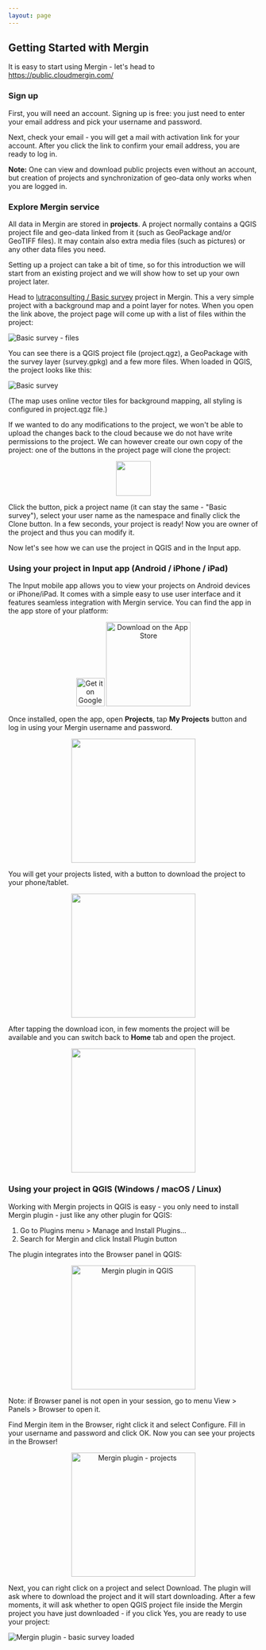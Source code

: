 ```yaml
---
layout: page
---
```


## Getting Started with Mergin

It is easy to start using Mergin - let's head to <a href="https://public.cloudmergin.com/">https://public.cloudmergin.com/</a>

### Sign up

First, you will need an account. Signing up is free: you just need to enter your email address and pick your username and password.

<!-- probably useless image <p align="center"><img src="images/sign-up-form.png" width="350"></p> -->
<!-- ![Sign up form](images/sign-up-form.png) -->

Next, check your email - you will get a mail with activation link for your account.
After you click the link to confirm your email address, you are ready to log in.

**Note:** One can view and download public projects even without an account, but creation of projects
and synchronization of geo-data only works when you are logged in.

### Explore Mergin service

All data in Mergin are stored in **projects**. A project normally contains a QGIS project file
and geo-data linked from it (such as GeoPackage and/or GeoTIFF files). It may contain also extra
media files (such as pictures) or any other data files you need.

Setting up a project can take a bit of time, so for this introduction we will start from an existing
project and we will show how to set up your own project later.

Head to [lutraconsulting / Basic survey](https://public.cloudmergin.com/projects/lutraconsulting/Basic%20survey/tree)
project in Mergin. This a very simple project with a background map and a point layer for notes.
When you open the link above, the project page will come up with a list of files within the project:

![Basic survey - files](images/basic-survey-files.png)

You can see there is a QGIS project file (project.qgz), a GeoPackage with the survey layer (survey.gpkg)
and a few more files. When loaded in QGIS, the project looks like this:

![Basic survey](images/basic-survey-map.png)

(The map uses online vector tiles for background mapping, all styling is configured in project.qgz file.)

If we wanted to do any modifications to the project, we won't be able to upload the changes back to the cloud
because we do not have write permissions to the project. We can however create our own copy of the project:
one of the buttons in the project page will clone the project:

<!-- ![Clone project button](images/project-icon-clone.png) -->
<p align="center"><img src="images/project-icon-clone.png" height="70"></p>

Click the button, pick a project name (it can stay the same - "Basic survey"), select your user name as the namespace
and finally click the Clone button. In a few seconds, your project is ready! Now you are owner of the project
and thus you can modify it.

Now let's see how we can use the project in QGIS and in the Input app.

### Using your project in Input app (Android / iPhone / iPad)

The Input mobile app allows you to view your projects on Android devices or iPhone/iPad. It comes with a simple
easy to use user interface and it features seamless integration with Mergin service. You can find the app in the
app store of your platform:

<p align="center">
<a href='https://play.google.com/store/apps/details?id=uk.co.lutraconsulting'><img alt='Get it on Google Play' src='images/google-play-store-badge.png' height="57" /></a>
<a href='https://apps.apple.com/us/app/input/id1478603559?ls=1'><img alt='Download on the App Store' src='images/app-store.png' width="170" /></a>
</p>

Once installed, open the app, open **Projects**, tap **My Projects** button and log in using your Mergin username
and password.

<!-- ![Input - log in](images/input-login.png) -->
<p align="center"><img src="images/input-login.png" width="250"></p>


You will get your projects listed, with a button to download the project to your phone/tablet.

<!-- ![Input - projects](images/input-projects.png) -->
<p align="center"><img src="images/input-projects.png" width="250"></p>


After tapping the download icon, in few moments the project will be available and you can switch back to **Home** tab
and open the project.

<!--![Input - map](images/input-map-basic-survey.png)-->
<p align="center"><img src="images/input-map-basic-survey.png" width="250"></p>

### Using your project in QGIS (Windows / macOS / Linux)

Working with Mergin projects in QGIS is easy - you only need to install Mergin plugin - just like any other plugin for QGIS:

1. Go to Plugins menu > Manage and Install Plugins...
2. Search for Mergin and click Install Plugin button

The plugin integrates into the Browser panel in QGIS:

<!-- ![Mergin plugin in QGIS](images/qgis-mergin-browser.png) -->
<p align="center"><img src="images/qgis-mergin-browser.png" width="250" alt="Mergin plugin in QGIS"></p>

Note: if Browser panel is not open in your session, go to menu View > Panels > Browser to open it.

Find Mergin item in the Browser, right click it and select Configure. Fill in your username and password and click OK.
Now you can see your projects in the Browser!

<!-- ![Mergin plugin - projects](images/qgis-mergin-projects.png) -->
<p align="center"><img src="images/qgis-mergin-projects.png" width="250" alt="Mergin plugin - projects"></p>

Next, you can right click on a project and select Download. The plugin will ask where to download the project and it will
start downloading. After a few moments, it will ask whether to open QGIS project file inside the Mergin project you have
just downloaded - if you click Yes, you are ready to use your project:

![Mergin plugin - basic survey loaded](images/qgis-mergin-basic-survey.png)
